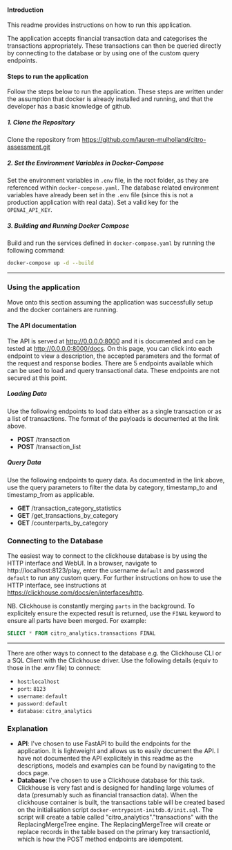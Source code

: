 #### Introduction
This readme provides instructions on how to run this application.

The application accepts financial transaction data and categorises the transactions appropriately. These transactions can then be queried directly by connecting to the database or by using one of the custom query endpoints. 

#### Steps to run the application

Follow the steps below to run the application. These steps are written under the assumption that docker is already installed and running, and that the developer has a basic knowledge of github.

##### 1. Clone the Repository 

Clone the repository from https://github.com/lauren-mulholland/citro-assessment.git

##### 2. Set the Environment Variables in Docker-Compose

Set the environment variables in `.env` file, in the root folder, as they are referenced within `docker-compose.yaml`. The database related environment variables have already been set in the `.env` file (since this is not a production application with real data). Set a valid key for the `OPENAI_API_KEY`.

##### 3. Building and Running Docker Compose

Build and run the services defined in `docker-compose.yaml` by running the following command:

```bash
docker-compose up -d --build
```
---

### Using the application
Move onto this section assuming the application was successfully setup and the docker containers are running.

#### The API documentation
The API is served at http://0.0.0.0:8000 and it is documented and can be tested at http://0.0.0.0:8000/docs. On this page, you can click into each endpoint to view a description, the accepted parameters and the format of the request and response bodies. There are 5 endpoints available which can be used to load and query transactional data. These endpoints are not secured at this point. 

##### Loading Data
Use the following endpoints to load data either as a single transaction or as a list of transactions. The format of the payloads is documented at the link above.
- **POST** /transaction
- **POST** /transaction_list

##### Query Data
Use the following endpoints to query data. As documented in the link above, use the query parameters to filter the data by category, timestamp_to and timestamp_from as applicable.
- **GET** /transaction_category_statistics
- **GET** /get_transactions_by_category
- **GET** /counterparts_by_category

### Connecting to the Database
The easiest way to connect to the clickhouse database is by using the HTTP interface and WebUI. In a browser, navigate to http://localhost:8123/play, enter the username `default` and password `default` to run any custom query. For further instructions on how to use the HTTP interface, see instructions at https://clickhouse.com/docs/en/interfaces/http.

NB. Clickhouse is constantly merging `parts` in the background. To explicitely ensure the expected result is returned, use the `FINAL` keyword to ensure all parts have been merged. For example:

```SQL 
SELECT * FROM citro_analytics.transactions FINAL
```
---

There are other ways to connect to the database e.g. the Clickhouse CLI or a SQL Client with the Clickhouse driver. Use the following details (equiv to those in the .env file) to connect:

- `host`:`localhost`
- `port`: `8123`
- `username`: `default`
- `password`: `default`
- `database`: `citro_analytics`


### Explanation

- **API**: I've chosen to use FastAPI to build the endpoints for the application. It is lightweight and allows us to easily document the API. I have not documented the API explicitely in this readme as the descriptions, models and examples can be found by navigating to the docs page.
- **Database**: I've chosen to use a Clickhouse database for this task. Clickhouse is very fast and is designed for handling large volumes of data (presumably such as financial transaction data). When the clickhouse container is built, the transactions table will be created based on the initialisation script `docker-entrypoint-initdb.d/init.sql`. The script will create a table called "citro_analytics"."transactions" with the ReplacingMergeTree engine. The ReplacingMergeTree will create or replace records in the table based on the primary key transactionId, which is how the POST method endpoints are idempotent.

